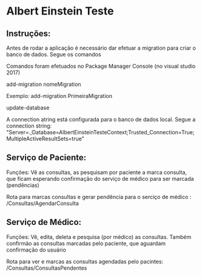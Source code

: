 # Albert Einstein Teste

## Instruções:

Antes de rodar a aplicação é necessário dar efetuar a migration para criar o banco de dados. Segue os comandos

Comandos foram efetuados no Package Manager Console (no visual studio 2017)

add-migration nomeMigration

Exemplo: add-migration PrimeiraMigration

update-database

A connection atring está configurada para o banco de dados local. Segue a connection string: 
"Server=.;Database=AlbertEinsteinTesteContext;Trusted_Connection=True;MultipleActiveResultSets=true"

## Serviço de Paciente:

Funções: Vê as consultas, as pesquisam por paciente a marca consulta, que ficam esperando confirmação do serviço de médico para ser 
marcada (pendências)

Rota para marcas consultas e gerar pendência para o serciço de médico : /Consultas/AgendarConsulta

## Serviço de Médico:

Funções: Vê, edita, deleta e pesquisa (por médico) as consultas. Também confirmão as consultas marcadas pelo paciente, que aguardam confirmação do usuário

Rota para ver e marcas as consultas agendadas pelo pacintes: /Consultas/ConsultasPendentes
